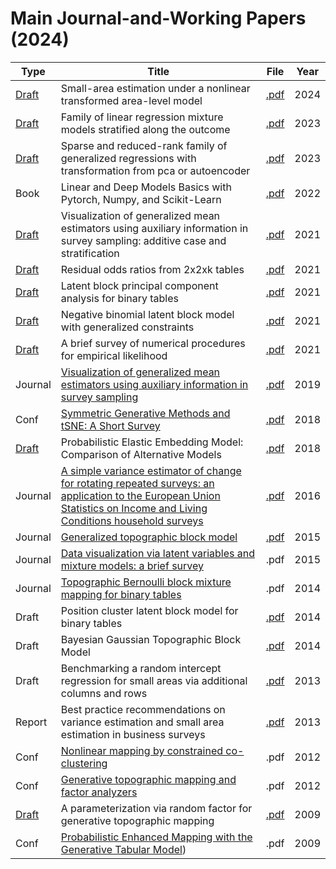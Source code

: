 # Main Journal-and-Working Papers (2024)

| Type | Title | File |Year |
| --- | --- | --- | --- |
| [Draft](https://hal.science/hal-04225025/) | Small-area estimation under a nonlinear transformed area-level model | [.pdf](https://github.com/rpriam/pub/blob/main/pdfs/skewsae7.pdf) | 2024 |
| [Draft](https://hal.science/hal-04179813) | Family of linear regression mixture models stratified along the outcome | [.pdf](https://github.com/rpriam/pub/blob/main/pdfs/stratifreg2.pdf) | 2023 |
| [Draft](https://hal.science/hal-03923916) | Sparse and reduced-rank family of generalized regressions with transformation from pca or autoencoder | [.pdf](https://github.com/rpriam/pub/blob/main/pdfs/pcareg2.pdf) | 2023 |
| Book | Linear and Deep Models Basics with Pytorch, Numpy, and Scikit-Learn | [.pdf](https://github.com/rpriam/book1/blob/main/text/book_pytorch_scikit_learn_numpy.pdf) | 2022 |
| [Draft](https://hal.science/hal-02473840) | Visualization of generalized mean estimators using auxiliary information in survey sampling: additive case and stratification | [.pdf](https://github.com/rpriam/pub/blob/main/pdfs/addestimator5.pdf) | 2021 |
| [Draft](https://hal.science/hal-03232091) | Residual odds ratios from 2x2xk tables | [.pdf](https://github.com/rpriam/pub/blob/main/pdfs/vizdataepi2.pdf) | 2021 |
| [Draft](https://hal.science/hal-03182148) | Latent block principal component analysis for binary tables | [.pdf](https://github.com/rpriam/pub/blob/main/pdfs/pcabm1.pdf) | 2021 |
| [Draft](https://hal.science/hal-03172789) | Negative binomial latent block model with generalized constraints | [.pdf](https://github.com/rpriam/pub/blob/main/pdfs/nblbm1.pdf) | 2021 |
| [Draft](https://hal.science/hal-03095014) | A brief survey of numerical procedures for empirical likelihood | [.pdf](https://github.com/rpriam/pub/blob/main/pdfs/reviewel1.pdf) | 2021 |
| Journal | [Visualization of generalized mean estimators using auxiliary information in survey sampling](https://www.tandfonline.com/doi/full/10.1080/03610926.2019.1601224) | [.pdf](https://hal.science/hal-01913079v5/document) | 2019 |
| Conf | [Symmetric Generative Methods and tSNE: A Short Survey](https://www.scitepress.org/Link.aspx?doi=10.5220/0006684303560363) | [.pdf](https://www.researchgate.net/profile/Rodolphe_Priam/publication/323551555_Symmetric_Generative_Methods_and_tSNE_A_Short_Survey) | 2018 |
| [Draft](https://hal.science/hal-03348013) | Probabilistic Elastic Embedding Model: Comparison of Alternative Models | [.pdf](https://github.com/rpriam/pub/blob/main/pdfs/genEE1.pdf) | 2018 |
| Journal | [A simple variance estimator of change for rotating repeated surveys: an application to the European Union Statistics on Income and Living Conditions household surveys](https://academic.oup.com/jrsssa/article/179/1/251/7058552) | [.pdf](https://academic.oup.com/jrsssa/article-pdf/179/1/251/49347942/jrsssa_179_1_251.pdf) | 2016 |
| Journal | [Generalized topographic block model](https://www.sciencedirect.com/science/article/pii/S0925231215012795) | [.pdf](https://eprints.soton.ac.uk/383632/1/__userfiles.soton.ac.uk_Library_SLAs_Work_for_ALL%2527s_Work_for_ePrints_Accepted%2520Manuscripts_Priam_Generalized.pdf) | 2015 |
| Journal |  [Data visualization via latent variables and mixture models: a brief survey](https://link.springer.com/article/10.1007/s10044-015-0521-z) | .pdf | 2015 |
| Journal | [Topographic Bernoulli block mixture mapping for binary tables](https://link.springer.com/article/10.1007/s10044-014-0368-8) | .pdf | 2014 |
| Draft | Position cluster latent block model for binary tables | [.pdf](https://github.com/rpriam/pub/blob/main/pdfs/ppclbm1.pdf) | 2014 |
| Draft | Bayesian Gaussian Topographic Block Model | [.pdf](https://github.com/rpriam/pub/blob/main/pdfs/gbgtm1.pdf) | 2014 |
| Draft | Benchmarking a random intercept regression for small areas via additional columns and rows | [.pdf](https://github.com/rpriam/pub/blob/main/pdfs/benarsae1.pdf) | 2013 |
| Report | Best practice recommendations on variance estimation and small area estimation in business surveys | [.pdf](https://github.com/rpriam/pub/blob/main/pdfs/deliverable6.2.pdf) | 2013 |
| Conf | [Nonlinear mapping by constrained co-clustering](https://www.scitepress.org/PublicationsDetail.aspx?ID=sctjq/0BnCY=&t=1) | .pdf | 2012 |
| Conf | [Generative topographic mapping and factor analyzers](https://www.scitepress.org/PublicationsDetail.aspx?ID=ffu/rwjMJrs=&t=1) | .pdf | 2012 |
| [Draft](https://hal.science/hal-02927200/) | A parameterization via random factor for generative topographic mapping | [.pdf](https://github.com/rpriam/pub/blob/main/pdfs/faGTM1.pdf) | 2009 |
| Conf | [Probabilistic Enhanced Mapping with the Generative Tabular Model](https://ieeexplore.ieee.org/document/4053146/)) | .pdf | 2009 |
